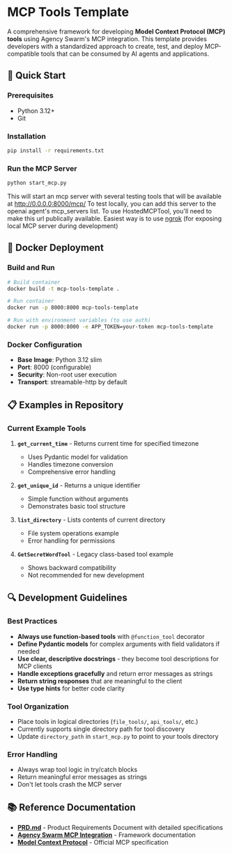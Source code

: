 # MCP Tools Template

A comprehensive framework for developing **Model Context Protocol (MCP) tools** using Agency Swarm's MCP integration. This template provides developers with a standardized approach to create, test, and deploy MCP-compatible tools that can be consumed by AI agents and applications.

## 🚀 Quick Start

### Prerequisites
- Python 3.12+
- Git

### Installation
```bash
pip install -r requirements.txt
```

### Run the MCP Server
```bash
python start_mcp.py
```
This will start an mcp server with several testing tools that will be available at http://0.0.0.0:8000/mcp/
To test locally, you can add this server to the openai agent's mcp_servers list.
To use HostedMCPTool, you'll need to make this url publically available. Easiest way is to use [ngrok](https://ngrok.com/downloads/mac-os) (for exposing local MCP server during development)

## 🐳 Docker Deployment

### Build and Run
```bash
# Build container
docker build -t mcp-tools-template .

# Run container
docker run -p 8000:8000 mcp-tools-template

# Run with environment variables (to use auth)
docker run -p 8000:8000 -e APP_TOKEN=your-token mcp-tools-template
```

### Docker Configuration
- **Base Image**: Python 3.12 slim
- **Port**: 8000 (configurable)
- **Security**: Non-root user execution
- **Transport**: streamable-http by default

## 📋 Examples in Repository

### Current Example Tools

1. **`get_current_time`** - Returns current time for specified timezone
   - Uses Pydantic model for validation
   - Handles timezone conversion
   - Comprehensive error handling

2. **`get_unique_id`** - Returns a unique identifier
   - Simple function without arguments
   - Demonstrates basic tool structure

3. **`list_directory`** - Lists contents of current directory
   - File system operations example
   - Error handling for permissions

4. **`GetSecretWordTool`** - Legacy class-based tool example
   - Shows backward compatibility
   - Not recommended for new development

## 🔍 Development Guidelines

### Best Practices
- **Always use function-based tools** with `@function_tool` decorator
- **Define Pydantic models** for complex arguments with field validators if needed
- **Use clear, descriptive docstrings** - they become tool descriptions for MCP clients
- **Handle exceptions gracefully** and return error messages as strings
- **Return string responses** that are meaningful to the client
- **Use type hints** for better code clarity

### Tool Organization
- Place tools in logical directories (`file_tools/`, `api_tools/`, etc.)
- Currently supports single directory path for tool discovery
- Update `directory_path` in `start_mcp.py` to point to your tools directory

### Error Handling
- Always wrap tool logic in try/catch blocks
- Return meaningful error messages as strings
- Don't let tools crash the MCP server

## 📚 Reference Documentation

- **[PRD.md](PRD.md)** - Product Requirements Document with detailed specifications
- **[Agency Swarm MCP Integration](https://github.com/VRSEN/agency-swarm)** - Framework documentation
- **[Model Context Protocol](https://modelcontextprotocol.io/)** - Official MCP specification
